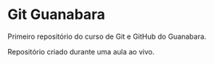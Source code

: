 # Git Guanabara
 Primeiro repositório do curso de Git e GitHub do Guanabara.

 Repositório criado durante uma aula ao vivo.
